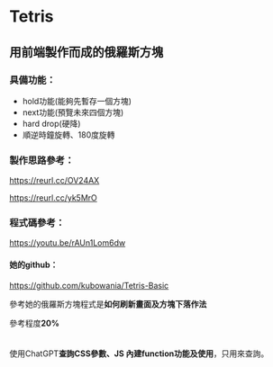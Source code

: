 # Tetris
## 用前端製作而成的俄羅斯方塊
### 具備功能：
- hold功能(能夠先暫存一個方塊)
- next功能(預覽未來四個方塊)
- hard drop(硬降)
- 順逆時鐘旋轉、180度旋轉

### 製作思路參考：

https://reurl.cc/OV24AX

https://reurl.cc/yk5MrO

### 程式碼參考：

https://youtu.be/rAUn1Lom6dw

#### 她的github：

https://github.com/kubowania/Tetris-Basic

參考她的俄羅斯方塊程式是**如何刷新畫面及方塊下落作法**

參考程度**20%**
<br><br><br>
使用ChatGPT**查詢CSS參數、JS 內建function功能及使用**，只用來查詢。